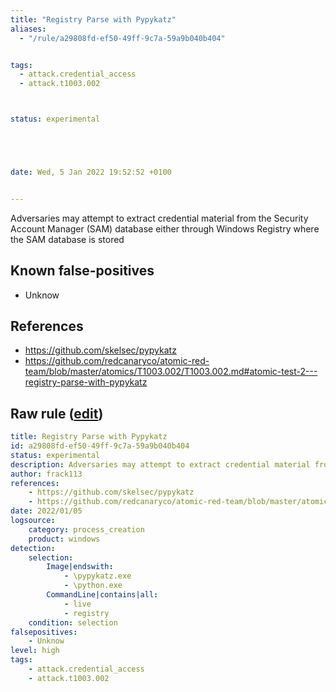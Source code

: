 ```yaml
---
title: "Registry Parse with Pypykatz"
aliases:
  - "/rule/a29808fd-ef50-49ff-9c7a-59a9b040b404"


tags:
  - attack.credential_access
  - attack.t1003.002



status: experimental





date: Wed, 5 Jan 2022 19:52:52 +0100


---
```


Adversaries may attempt to extract credential material from the Security Account Manager (SAM) database either through Windows Registry where the SAM database is stored

<!--more-->


## Known false-positives

* Unknow



## References

* https://github.com/skelsec/pypykatz
* https://github.com/redcanaryco/atomic-red-team/blob/master/atomics/T1003.002/T1003.002.md#atomic-test-2---registry-parse-with-pypykatz


## Raw rule ([edit](https://github.com/SigmaHQ/sigma/edit/master/rules/windows/process_creation/proc_creation_win_pypykatz.yml))
```yaml
title: Registry Parse with Pypykatz
id: a29808fd-ef50-49ff-9c7a-59a9b040b404
status: experimental
description: Adversaries may attempt to extract credential material from the Security Account Manager (SAM) database either through Windows Registry where the SAM database is stored
author: frack113
references:
    - https://github.com/skelsec/pypykatz
    - https://github.com/redcanaryco/atomic-red-team/blob/master/atomics/T1003.002/T1003.002.md#atomic-test-2---registry-parse-with-pypykatz
date: 2022/01/05
logsource:
    category: process_creation
    product: windows
detection:
    selection:
        Image|endswith: 
            - \pypykatz.exe
            - \python.exe
        CommandLine|contains|all:
            - live
            - registry 
    condition: selection
falsepositives:
    - Unknow
level: high
tags:
    - attack.credential_access
    - attack.t1003.002
```
